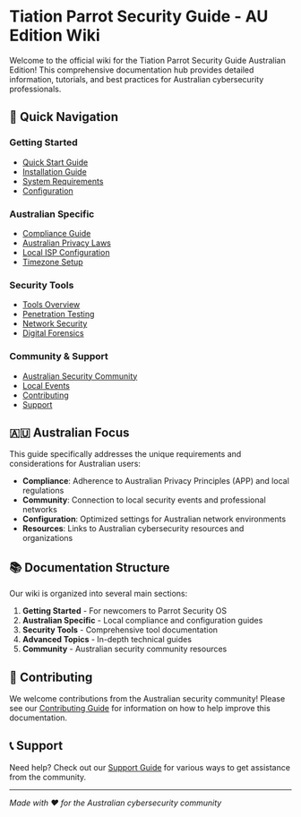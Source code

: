 # Tiation Parrot Security Guide - AU Edition Wiki

Welcome to the official wiki for the Tiation Parrot Security Guide Australian Edition! This comprehensive documentation hub provides detailed information, tutorials, and best practices for Australian cybersecurity professionals.

## 🚀 Quick Navigation

### Getting Started
- [Quick Start Guide](Quick-Start)
- [Installation Guide](Installation)
- [System Requirements](System-Requirements)
- [Configuration](Configuration)

### Australian Specific
- [Compliance Guide](Compliance)
- [Australian Privacy Laws](Australian-Privacy-Laws)
- [Local ISP Configuration](Local-ISP-Configuration)
- [Timezone Setup](Timezone-Setup)

### Security Tools
- [Tools Overview](Tools)
- [Penetration Testing](Penetration-Testing)
- [Network Security](Network-Security)
- [Digital Forensics](Digital-Forensics)

### Community & Support
- [Australian Security Community](Australian-Security-Community)
- [Local Events](Local-Events)
- [Contributing](Contributing)
- [Support](Support)

## 🇦🇺 Australian Focus

This guide specifically addresses the unique requirements and considerations for Australian users:

- **Compliance**: Adherence to Australian Privacy Principles (APP) and local regulations
- **Community**: Connection to local security events and professional networks
- **Configuration**: Optimized settings for Australian network environments
- **Resources**: Links to Australian cybersecurity resources and organizations

## 📚 Documentation Structure

Our wiki is organized into several main sections:

1. **Getting Started** - For newcomers to Parrot Security OS
2. **Australian Specific** - Local compliance and configuration guides
3. **Security Tools** - Comprehensive tool documentation
4. **Advanced Topics** - In-depth technical guides
5. **Community** - Australian security community resources

## 🤝 Contributing

We welcome contributions from the Australian security community! Please see our [Contributing Guide](Contributing) for information on how to help improve this documentation.

## 📞 Support

Need help? Check out our [Support Guide](Support) for various ways to get assistance from the community.

---

*Made with ❤️ for the Australian cybersecurity community*
